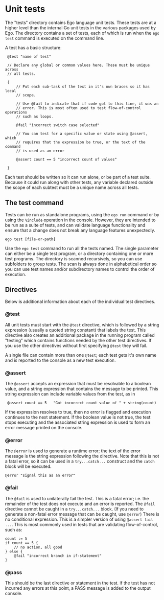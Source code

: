 # Unit tests

The "tests" directory contains Ego language unit tests. These tests are at a higher
level than the internal Go unit tests in the various packages used by Ego. The
directory contains a set of tests, each of which is run when the `ego test` command
is executed on the command line.

A test has a basic structure:

     @test "name of test"

     // Declare any global or common values here. These must be unique across
     // all tests.

     {
         // Put each sub-task of the text in it's own braces so it has local
         // scope.

         // Use @fail to indicate that if code got to this line, it was an 
         // error. This is most often used to test flow-of-control operations
         // such as loops.
         
         @fail "incorrect switch case selected"

         // You can test for a specific value or state using @assert, which
         // requires that the expression be true, or the text of the command
         // is used as an error

         @assert count == 5 "incorrect count of values"

     }

Each test should be written so it can run alone, or be part of a test suite. Because it
could run along with other tests, any variable declared outside the scope of each subtest
must be a unique name across all tests.

## The test command

Tests can be run as standalone programs, using the `ego run` command or by using the `%include`
operation in the console. However, they are intended to be run as a suite of tests, and can
validate language functionality and ensure that a change does not break any language features
unexpectedly.

    ego test [file-or-path]

Use the `ego test` command to run all the tests named. The single parameter can either be a
single test program, or a directory containing one or more test programs. The directory
is scanned recursively, so you can use subfolders to group tests. The scan is always done
in alphabetical order so you can use test names and/or subdirectory names to control the
order of execution.

## Directives

Below is additional information about each of the individual test directives.

### @test

All unit tests must start with the `@test` directive, which is followed by a string
expression (usually a quoted string constant) that labels the test. This directive
also creates an additional package in the running program called "testing" which contains
functions needed by the other test directives. If you use the other directives without
first specifying `@test` they will fail.  

A single file can contain more than one `@test`; each test gets it's own name and is
reported to the console as a new test execution.

### @assert

The `@assert` accepts an expression that must be resolvable to a boolean value, and a
string expression that contains the message to be printed. This string expression can
include variable values from the test, as in

     @assert count == 5   "Got incorrect count value of " + string(count)

If the expression resolves to true, then no error is flagged and execution continues
to the next statement. If the boolean value is not true, the test stops executing and
the associated string expression is used to form an error message printed on the
console.

### @error

The `@error` is used to generate a runtime error; the text of the error message is
the string expression following the directive. Note that this is not a fatal error,
so it can be used in a `try...catch...` construct and the `catch` block will be
executed.

    @error "signal this as an error"

### @fail

The `@fail` is used to unilaterally fail the test. This is a fatal error; i.e. the
remainder of the test does not execute and an error is reported. The `@fail`
directive cannot be caught in a `try...catch...` block. (If you need to generate
a non-fatal error message that can be caught, use `@error`) There is no conditional expression.
This is a simpler version of using `@assert fail ...`. This is most commonly used in
tests that are validating flow-of-control, such as:

    count := 5
    if count == 5 {
        // no action, all good
    } else {
        @fail "incorrect branch in if-statement"
    }

### @pass

This should be the last directive or statement in the test. If the test has not incurred
any errors at this point, a PASS message is added to the output console.

